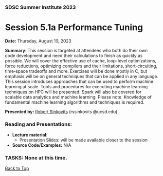 ### SDSC Summer Institute 2023
# Session 5.1a Performance Tuning

**Date:** Thursday, August 10, 2023

**Summary**: This session is targeted at attendees who both do their own code development and need their calculations to finish as quickly as possible. We will cover the effective use of cache, loop-level optimizations, force reductions, optimizing compilers and their limitations, short-circuiting, time-space tradeoffs and more. Exercises will be done mostly in C, but emphasis will be on general techniques that can be applied in any language.
This session introduces approaches that can be used to perform machine learning at scale. Tools and procedures for executing machine learning techniques on HPC will be presented.  Spark will also be covered for scalable data analytics and machine learning. Please note: Knowledge of fundamental machine learning algorithms and techniques is required.

**Presented by:** [Robert Sinkovits](https://www.sdsc.edu/research/researcher_spotlight/sinkovits_robert.html) (rssinkovits @ucsd.edu)

### Reading and Presentations:
* **Lecture material:**
   * Presentation Slides: will be made available closer to the session
* **Source Code/Examples:** N/A

### TASKS: None at this time.

[Back to Top](#top)
